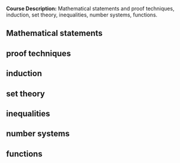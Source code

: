 **Course Description:** Mathematical statements and proof techniques, induction, set theory, inequalities, number systems, functions.

## Mathematical statements
## proof techniques
## induction
## set theory
## inequalities
## number systems
## functions